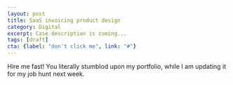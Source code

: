 ```yaml
---
layout: post
title: SaaS invoicing product design
category: Digital
excerpt: Case description is coming...
tags: [draft]
cta: {label: "don't click me", link: "#"}
---
```


Hire me fast! You literally stumblod upon my portfolio, while I am updating it for my job hunt next week.